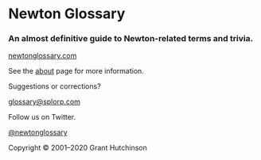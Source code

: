 
# Newton Glossary

### An almost definitive guide to Newton-related terms and trivia.

[newtonglossary.com](http://newtonglossary.com/)

See the [about](http://newtonglossary.com/about) page for more information.

Suggestions or corrections?

[glossary@splorp.com](mailto:glossary@splorp.com)

Follow us on Twitter.

[@newtonglossary](http://twitter.com/newtonglossary)

Copyright © 2001–2020 Grant Hutchinson
